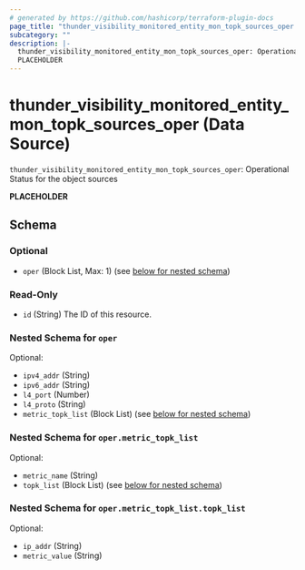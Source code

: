 ```yaml
---
# generated by https://github.com/hashicorp/terraform-plugin-docs
page_title: "thunder_visibility_monitored_entity_mon_topk_sources_oper Data Source - terraform-provider-thunder"
subcategory: ""
description: |-
  thunder_visibility_monitored_entity_mon_topk_sources_oper: Operational Status for the object sources
  PLACEHOLDER
---
```


# thunder_visibility_monitored_entity_mon_topk_sources_oper (Data Source)

`thunder_visibility_monitored_entity_mon_topk_sources_oper`: Operational Status for the object sources

__PLACEHOLDER__



<!-- schema generated by tfplugindocs -->
## Schema

### Optional

- `oper` (Block List, Max: 1) (see [below for nested schema](#nestedblock--oper))

### Read-Only

- `id` (String) The ID of this resource.

<a id="nestedblock--oper"></a>
### Nested Schema for `oper`

Optional:

- `ipv4_addr` (String)
- `ipv6_addr` (String)
- `l4_port` (Number)
- `l4_proto` (String)
- `metric_topk_list` (Block List) (see [below for nested schema](#nestedblock--oper--metric_topk_list))

<a id="nestedblock--oper--metric_topk_list"></a>
### Nested Schema for `oper.metric_topk_list`

Optional:

- `metric_name` (String)
- `topk_list` (Block List) (see [below for nested schema](#nestedblock--oper--metric_topk_list--topk_list))

<a id="nestedblock--oper--metric_topk_list--topk_list"></a>
### Nested Schema for `oper.metric_topk_list.topk_list`

Optional:

- `ip_addr` (String)
- `metric_value` (String)


